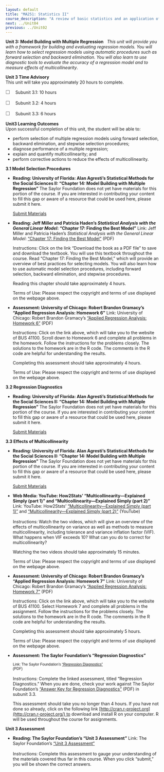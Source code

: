 ```yaml
---
layout: default
title: "MA251: Statistics II"
course_description: "A review of basic statistics and an application of statistical tools and techniques that are routinely used by modern statisticians for building models to analyze complex, multivariate problems."
next: ../Unit04
previous: ../Unit02
---
```

**Unit 3: Model Building with Multiple Regression** <span
id="3"></span> 
*This unit will provide you with a framework for building and evaluating
regression models. You will learn how to select regression models using
automatic procedures such as forward selection and backward elimination.
You will also learn to use diagnostic tools to evaluate the accuracy of
a regression model and to measure effects of multicollinearity*.

**Unit 3 Time Advisory**  
This unit will take you approximately 20 hours to complete.  
  
 <span dir="LTR"><span
style="color: rgb(85, 85, 85); font-family: 'Myriad Pro', 'Gill Sans', 'Gill Sans MT', Calibri, sans-serif; font-size: 16px; line-height: 21px; text-align: left; -webkit-text-size-adjust: none; ">☐
   </span>Subunit 3.1: 10 hours</span>  
  
 <span dir="LTR"><span
style="color: rgb(85, 85, 85); font-family: 'Myriad Pro', 'Gill Sans', 'Gill Sans MT', Calibri, sans-serif; font-size: 16px; line-height: 21px; text-align: left; -webkit-text-size-adjust: none; ">☐
   </span>Subunit 3.2: 4 hours</span>  
  
 <span dir="LTR"><span
style="color: rgb(85, 85, 85); font-family: 'Myriad Pro', 'Gill Sans', 'Gill Sans MT', Calibri, sans-serif; font-size: 16px; line-height: 21px; text-align: left; -webkit-text-size-adjust: none; ">☐
   </span>Subunit 3.3: 6 hours</span>

**Unit3 Learning Outcomes**  
Upon successful completion of this unit, the student will be able to:  
  
-   <span dir="LTR">perform selection of multiple regression models
    using forward selection, backward elimination, and stepwise
    selection procedures;</span>
-   <span dir="LTR">diagnose performance of a multiple
    regression;</span>
-   <span dir="LTR">explain and quantify multicollinearity; and</span>
-   <span dir="LTR">perform corrective actions to reduce the effects of
    multicollinearity.</span>

**3.1 Model Selection Procedures** <span id="3.1"></span> 
-   **Reading: University of Florida: Alan Agresti’s Statistical Methods
    for the Social Sciences II: “Chapter 14: Model Building with
    Multiple Regression”**
    The Saylor Foundation does not yet have materials for this portion
    of the course. If you are interested in contributing your content to
    fill this gap or aware of a resource that could be used here, please
    submit it here.

    [Submit Materials](/contribute/)

-   **Reading: Jeff Miller and Patricia Haden’s *Statistical Analysis
    with the General Linear Model*: “Chapter 17: Finding the Best
    Model”**
    Link: Jeff Miller and Patricia Haden’s *Statistical Analysis with
    the General Linear Model*: [“Chapter 17: Finding the Best
    Model”](http://psy.otago.ac.nz/miller/index.htm#GLMBook) (PDF)  
      
     Instructions: Click on the link “Download the book as a PDF file”
    to save and download the textbook. You will use this textbook
    throughout the course. Read “Chapter 17: Finding the Best Model,”
    which will provide an overview of best practices for selecting
    models. You will also learn how to use automatic model selection
    procedures, including forward selection, backward elimination, and
    stepwise procedures.  
      
     Reading this chapter should take approximately 4 hours.  
      
     Terms of Use: Please respect the copyright and terms of use
    displayed on the webpage above.

-   **Assessment: University of Chicago: Robert Brandon Gramacy’s
    “Applied Regression Analysis: Homework 6”**
    Link: University of Chicago: Robert Brandon Gramacy’s [“Applied
    Regression Analysis: Homework
    6”](http://faculty.chicagobooth.edu/robert.gramacy/teaching.html)
    (PDF)  
      
     Instructions: Click on the link above, which will take you to the
    website of BUS 41100. Scroll down to Homework 6 and complete all
    problems in the homework. Follow the instructions for the problems
    closely. The solutions to the homework are in the R code. The
    comments in the R code are helpful for understanding the results.   
      
     Completing this assessment should take approximately 4 hours.  
      
     Terms of Use: Please respect the copyright and terms of use
    displayed on the webpage above.

**3.2 Regression Diagnostics** <span id="3.2"></span> 
-   **Reading: University of Florida: Alan Agresti’s Statistical Methods
    for the Social Sciences II: “Chapter 14: Model Building with
    Multiple Regression”**
    The Saylor Foundation does not yet have materials for this portion
    of the course. If you are interested in contributing your content to
    fill this gap or aware of a resource that could be used here, please
    submit it here.

    [Submit Materials](/contribute/)

**3.3 Effects of Multicollinearity** <span id="3.3"></span> 
-   **Reading: University of Florida: Alan Agresti’s Statistical Methods
    for the Social Sciences II: “Chapter 14: Model Building with
    Multiple Regression”**
    The Saylor Foundation does not yet have materials for this portion
    of the course. If you are interested in contributing your content to
    fill this gap or aware of a resource that could be used here, please
    submit it here.

    [Submit Materials](/contribute/)

-   **Web Media: YouTube: How2Stats’ “Multicollinearity—Explained Simply
    (part 1)” and “Multicollinearity—Explained Simply (part 2)”**
    Link: YouTube: How2Stats’ [“Multicollinearity—Explained Simply (part
    1)”](http://www.youtube.com/watch?v=Ybzc3AB1E-E) and
    [“Multicollinearity—Explained Simply (part
    2)”](http://www.youtube.com/watch?v=Z_03ZPvM1fM) (YouTube)  
        
     Instructions: Watch the two videos, which will give an overview of
    the effects of multicollinearity on variance as well as methods to
    measure multicollinearity, including tolerance and variance
    inflation factor (VIF). What happens when VIF exceeds 10? What can
    you do to correct for multicollinearity?  
      
     Watching the two videos should take approximately 15 minutes.  
      
     Terms of Use: Please respect the copyright and terms of use
    displayed on the webpage above.

-   **Assessment: University of Chicago: Robert Brandon Gramacy’s
    “Applied Regression Analysis: Homework 7”**
    Link: University of Chicago: Robert Brandon Gramacy’s [“Applied
    Regression Analysis: Homework
    7”](http://faculty.chicagobooth.edu/robert.gramacy/teaching.html)
    (PDF)  
      
     Instructions: Click on the link above, which will take you to the
    website of BUS 41100. Select Homework 7 and complete all problems in
    the assignment. Follow the instructions for the problems closely.
    The solutions to the homework are in the R code. The comments in the
    R code are helpful for understanding the results.  
      
     Completing this assessment should take approximately 5 hours.  
      
     Terms of Use: Please respect the copyright and terms of use
    displayed on the webpage above.

-   **Assessment: The Saylor Foundation’s “Regression Diagnostics”**

    <span
    style="font-size: 9pt; font-family: Arial, sans-serif; background-color: white; background-position: initial initial; background-repeat: initial initial; ">Link:
    The Saylor Foundation’s
    [“](https://resources.saylor.org/archived/wp-content/uploads/2012/08/MA251-Assessment-for-Unit-3.3-Regression-Diagnostics.FINAL_.pdf)</span><span
    style="font-size:9.0pt;font-family:&quot;Arial&quot;,&quot;sans-serif&quot;">[Regression
    Diagnostics](https://resources.saylor.org/archived/wp-content/uploads/2012/08/MA251-Assessment-for-Unit-3.3-Regression-Diagnostics.FINAL_.pdf)<span
    style="background-color: white; background-position: initial initial; background-repeat: initial initial; ">[”](https://resources.saylor.org/archived/wp-content/uploads/2012/08/MA251-Assessment-for-Unit-3.3-Regression-Diagnostics.FINAL_.pdf)
    (PDF)</span>                                                                      
    </span>  
     <span style="background:white"> </span>  
     <span style="background:white">Instructions: Complete the linked
    assessment, titled “</span>Regression Diagnostics.” When you are
    done, check your work against The Saylor Foundation’s
    [“](https://resources.saylor.org/archived/wp-content/uploads/2012/08/MA251-Assessment-AnswerKeyForUnit-3.3-Regression-Diagnostics.FINAL_.pdf)[Answer
    Key for Regression
    Diagnostics](https://resources.saylor.org/archived/wp-content/uploads/2012/08/MA251-Assessment-AnswerKeyForUnit-3.3-Regression-Diagnostics.FINAL_.pdf)[”](https://resources.saylor.org/archived/wp-content/uploads/2012/08/MA251-Assessment-AnswerKeyForUnit-3.3-Regression-Diagnostics.FINAL_.pdf) (PDF)
    in subunit 3.3.<span class="apple-converted-space"> </span>

    This assessment should take you no longer than 4 hours. If you have
    not done so already, click on the following link
    [http://cran.r-project.org](http://cran.r-project.org/) to download
    and install R on your computer. R will be used throughout the course
    for assignments.

**Unit 3 Assessment** <span id="3.4"></span> 
-   **Reading: The Saylor Foundation’s “Unit 3 Assessment”**
    Link: The Saylor Foundation’s [“Unit 3
    Assessment”](http://school.saylor.org/mod/quiz/view.php?id=1320)  
        
     Instructions: Complete this assessment to gauge your understanding
    of the materials covered thus far in this course. When you click
    “submit,” you will be shown the correct answers.


